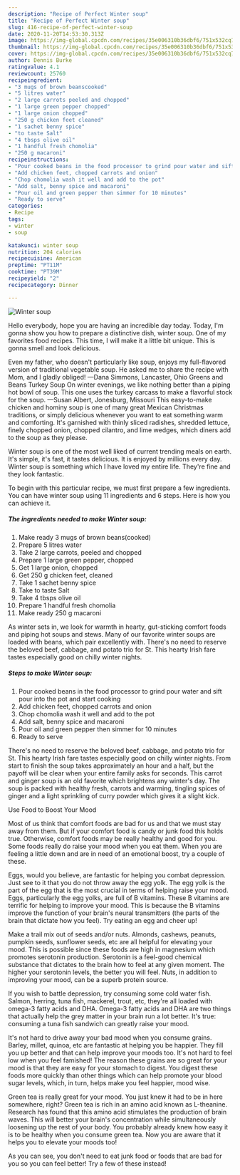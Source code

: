 ```yaml
---
description: "Recipe of Perfect Winter soup"
title: "Recipe of Perfect Winter soup"
slug: 416-recipe-of-perfect-winter-soup
date: 2020-11-20T14:53:30.313Z
image: https://img-global.cpcdn.com/recipes/35e006310b36dbf6/751x532cq70/winter-soup-recipe-main-photo.jpg
thumbnail: https://img-global.cpcdn.com/recipes/35e006310b36dbf6/751x532cq70/winter-soup-recipe-main-photo.jpg
cover: https://img-global.cpcdn.com/recipes/35e006310b36dbf6/751x532cq70/winter-soup-recipe-main-photo.jpg
author: Dennis Burke
ratingvalue: 4.1
reviewcount: 25760
recipeingredient:
- "3 mugs of brown beanscooked"
- "5 litres water"
- "2 large carrots peeled and chopped"
- "1 large green pepper chopped"
- "1 large onion chopped"
- "250 g chicken feet cleaned"
- "1 sachet benny spice"
- "to taste Salt"
- "4 tbsps olive oil"
- "1 handful fresh chomolia"
- "250 g macaroni"
recipeinstructions:
- "Pour cooked beans in the food processor to grind pour water and sift pour into the pot and start cooking"
- "Add chicken feet, chopped carrots and onion"
- "Chop chomolia wash it well and add to the pot"
- "Add salt, benny spice and macaroni"
- "Pour oil and green pepper then simmer for 10 minutes"
- "Ready to serve"
categories:
- Recipe
tags:
- winter
- soup

katakunci: winter soup 
nutrition: 204 calories
recipecuisine: American
preptime: "PT11M"
cooktime: "PT39M"
recipeyield: "2"
recipecategory: Dinner

---
```



![Winter soup](https://img-global.cpcdn.com/recipes/35e006310b36dbf6/751x532cq70/winter-soup-recipe-main-photo.jpg)

Hello everybody, hope you are having an incredible day today. Today, I'm gonna show you how to prepare a distinctive dish, winter soup. One of my favorites food recipes. This time, I will make it a little bit unique. This is gonna smell and look delicious.

Even my father, who doesn&#39;t particularly like soup, enjoys my full-flavored version of traditional vegetable soup. He asked me to share the recipe with Mom, and I gladly obliged! —Dana Simmons, Lancaster, Ohio Greens and Beans Turkey Soup On winter evenings, we like nothing better than a piping hot bowl of soup. This one uses the turkey carcass to make a flavorful stock for the soup. —Susan Albert, Jonesburg, Missouri This easy-to-make chicken and hominy soup is one of many great Mexican Christmas traditions, or simply delicious whenever you want to eat something warm and comforting. It&#39;s garnished with thinly sliced radishes, shredded lettuce, finely chopped onion, chopped cilantro, and lime wedges, which diners add to the soup as they please.

Winter soup is one of the most well liked of current trending meals on earth. It's simple, it's fast, it tastes delicious. It is enjoyed by millions every day. Winter soup is something which I have loved my entire life. They're fine and they look fantastic.


To begin with this particular recipe, we must first prepare a few ingredients. You can have winter soup using 11 ingredients and 6 steps. Here is how you can achieve it.

<!--inarticleads1-->

##### The ingredients needed to make Winter soup:

1. Make ready 3 mugs of brown beans(cooked)
1. Prepare 5 litres water
1. Take 2 large carrots, peeled and chopped
1. Prepare 1 large green pepper, chopped
1. Get 1 large onion, chopped
1. Get 250 g chicken feet, cleaned
1. Take 1 sachet benny spice
1. Take to taste Salt
1. Take 4 tbsps olive oil
1. Prepare 1 handful fresh chomolia
1. Make ready 250 g macaroni


As winter sets in, we look for warmth in hearty, gut-sticking comfort foods and piping hot soups and stews. Many of our favorite winter soups are loaded with beans, which pair excellently with. There&#39;s no need to reserve the beloved beef, cabbage, and potato trio for St. This hearty Irish fare tastes especially good on chilly winter nights. 

<!--inarticleads2-->

##### Steps to make Winter soup:

1. Pour cooked beans in the food processor to grind pour water and sift pour into the pot and start cooking
1. Add chicken feet, chopped carrots and onion
1. Chop chomolia wash it well and add to the pot
1. Add salt, benny spice and macaroni
1. Pour oil and green pepper then simmer for 10 minutes
1. Ready to serve


There&#39;s no need to reserve the beloved beef, cabbage, and potato trio for St. This hearty Irish fare tastes especially good on chilly winter nights. From start to finish the soup takes approximately an hour and a half, but the payoff will be clear when your entire family asks for seconds. This carrot and ginger soup is an old favorite which brightens any winter&#39;s day. The soup is packed with healthy fresh, carrots and warming, tingling spices of ginger and a light sprinkling of curry powder which gives it a slight kick. 

Use Food to Boost Your Mood


Most of us think that comfort foods are bad for us and that we must stay away from them. But if your comfort food is candy or junk food this holds true. Otherwise, comfort foods may be really healthy and good for you. Some foods really do raise your mood when you eat them. When you are feeling a little down and are in need of an emotional boost, try a couple of these.

Eggs, would you believe, are fantastic for helping you combat depression. Just see to it that you do not throw away the egg yolk. The egg yolk is the part of the egg that is the most crucial in terms of helping raise your mood. Eggs, particularly the egg yolks, are full of B vitamins. These B vitamins are terrific for helping to improve your mood. This is because the B vitamins improve the function of your brain's neural transmitters (the parts of the brain that dictate how you feel). Try eating an egg and cheer up!

Make a trail mix out of seeds and/or nuts. Almonds, cashews, peanuts, pumpkin seeds, sunflower seeds, etc are all helpful for elevating your mood. This is possible since these foods are high in magnesium which promotes serotonin production. Serotonin is a feel-good chemical substance that dictates to the brain how to feel at any given moment. The higher your serotonin levels, the better you will feel. Nuts, in addition to improving your mood, can be a superb protein source.

If you wish to battle depression, try consuming some cold water fish. Salmon, herring, tuna fish, mackerel, trout, etc, they're all loaded with omega-3 fatty acids and DHA. Omega-3 fatty acids and DHA are two things that actually help the grey matter in your brain run a lot better. It's true: consuming a tuna fish sandwich can greatly raise your mood. 

It's not hard to drive away your bad mood when you consume grains. Barley, millet, quinoa, etc are fantastic at helping you be happier. They fill you up better and that can help improve your moods too. It's not hard to feel low when you feel famished! The reason these grains are so great for your mood is that they are easy for your stomach to digest. You digest these foods more quickly than other things which can help promote your blood sugar levels, which, in turn, helps make you feel happier, mood wise.

Green tea is really great for your mood. You just knew it had to be in here somewhere, right? Green tea is rich in an amino acid known as L-theanine. Research has found that this amino acid stimulates the production of brain waves. This will better your brain's concentration while simultaneously loosening up the rest of your body. You probably already knew how easy it is to be healthy when you consume green tea. Now you are aware that it helps you to elevate your moods too!

As you can see, you don't need to eat junk food or foods that are bad for you so you can feel better! Try a few of these instead!

